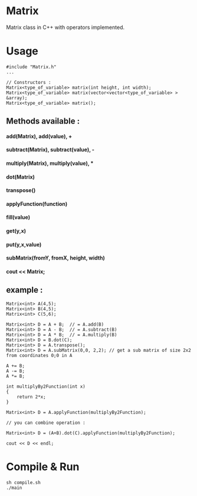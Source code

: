 # Matrix
Matrix class in C++ with operators implemented.

# Usage

    #include "Matrix.h"
    ...

    // Constructors :
    Matrix<type_of_variable> matrix(int height, int width);
    Matrix<type_of_variable> matrix(vector<vector<type_of_variable> > &array);
    Matrix<type_of_variable> matrix();

## Methods available :
#### add(Matrix), add(value), +
#### subtract(Matrix), subtract(value), -
#### multiply(Matrix), multiply(value), *
#### dot(Matrix)
#### transpose()
#### applyFunction(function)
#### fill(value)
#### get(y,x)
#### put(y,x,value)
#### subMatrix(fromY, fromX, height, width)
#### cout << Matrix;

## example :
    Matrix<int> A(4,5);
    Matrix<int> B(4,5);
    Matrix<int> C(5,6);

    Matrix<int> D = A + B;  // = A.add(B)
    Matrix<int> D = A - B;  // = A.subtract(B)
    Matrix<int> D = A * B;  // = A.multiply(B)
    Matrix<int> D = B.dot(C);
    Matrix<int> D = A.transpose();
    Matrix<int> D = A.subMatrix(0,0, 2,2); // get a sub matrix of size 2x2 from coordinates 0;0 in A

    A += B;
    A -= B;
    A *= B;

    int multiplyBy2Function(int x)
    {
        return 2*x;
    }

    Matrix<int> D = A.applyFunction(multiplyBy2Function);

    // you can combine operation :

    Matrix<int> D = (A+B).dot(C).applyFunction(multiplyBy2Function);

    cout << D << endl;

# Compile & Run

    sh compile.sh
    ./main

